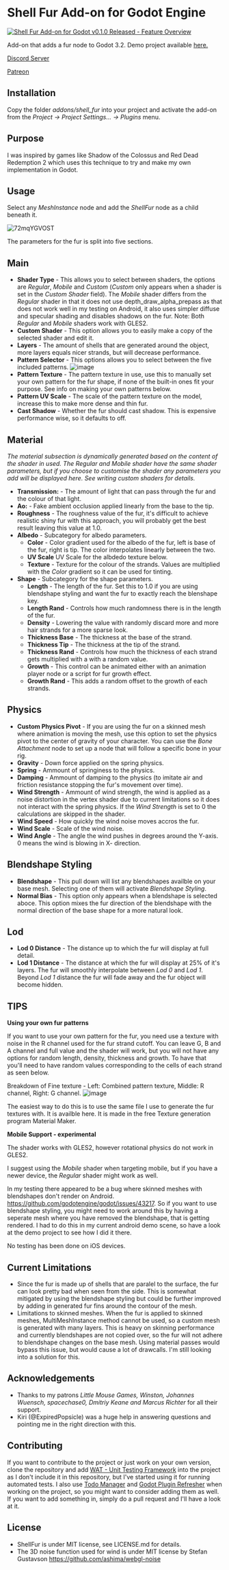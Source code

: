 # Shell Fur Add-on for Godot Engine

[![Shell Fur Add-on for Godot v0.1.0 Released - Feature Overview](https://user-images.githubusercontent.com/4955051/97077434-8b0f7800-15db-11eb-98eb-7cecf1648304.png)](https://youtu.be/7EUjxwGTPAI "Shell Fur Add-on for Godot v0.1.0 Released - Feature Overview")

Add-on that adds a fur node to Godot 3.2. Demo project available [here.](https://github.com/Arnklit/ShellFurGodotDemo)

[Discord Server](https://discord.gg/mjGvWwQwv2)

[Patreon](https://www.patreon.com/arnklit)

Installation
-----------
Copy the folder *addons/shell_fur* into your project and activate the add-on from the *Project -> Project Settings... -> Plugins* menu.

Purpose
-------
I was inspired by games like Shadow of the Colossus and Red Dead Redemption 2 which uses this technique to try and make my own implementation in Godot.

Usage
-----
Select any *MeshInstance* node and add the *ShellFur* node as a child beneath it.

![72mqYGVOST](https://user-images.githubusercontent.com/4955051/111127735-0f06d400-856c-11eb-8ac3-f69a85c5c072.gif)

The parameters for the fur is split into five sections.

Main
-----
- **Shader Type** - This allows you to select between shaders, the options are *Regular*, *Mobile* and *Custom* (*Custom* only appears when a shader is set in the *Custom Shader* field). The *Mobile* shader differs from the *Regular* shader in that it does not use depth_draw_alpha_prepass as that does not work well in my testing on Android, it also uses simpler diffuse and specular shading and disables shadows on the fur. Note: Both *Regular* and *Mobile* shaders work with GLES2.
- **Custom Shader** - This option allows you to easily make a copy of the selected shader and edit it.
- **Layers** - The amount of shells that are generated around the object, more layers equals nicer strands, but will decrease performance.
- **Pattern Selector** - This options allows you to select between the five included patterns.
![image](https://user-images.githubusercontent.com/4955051/97798110-fe883980-1c1a-11eb-9efd-66369c21b8d0.png)
- **Pattern Texture** - The pattern texture in use, use this to manually set your own pattern for the fur shape, if none of the built-in ones fit your purpose. See info on making your own patterns below.
- **Pattern UV Scale** - The scale of the pattern texture on the model, increase this to make more dense and thin fur.
- **Cast Shadow** - Whether the fur should cast shadow. This is expensive performance wise, so it defaults to off.

Material
--------
*The material subsection is dynamically generated based on the content of the shader in used. The Regular and Mobile shader have the same shader parameters, but if you choose to customise the shader any parameters you add will be displayed here. See writing custom shaders for details.*

- **Transmission:** - The amount of light that can pass through the fur and the colour of that light.
- **Ao:** - Fake ambient occlusion applied linearly from the base to the tip.
- **Roughness** - The roughness value of the fur, it's difficult to achieve realistic shiny fur with this approach, you will probably get the best result leaving this value at 1.0.
- **Albedo** - Subcategory for albedo parameters.
  - **Color** - Color gradient used for the albedo of the fur, left is base of the fur, right is tip. The color interpolates linearly between the two.
  - **UV Scale** UV Scale for the albdedo texture below.
  - **Texture** - Texture for the colour of the strands. Values are multiplied with the *Color* gradient so it can be used for tinting.
- **Shape** - Subcategory for the shape parameters.
  - **Length** - The length of the fur. Set this to 1.0 if you are using blendshape styling and want the fur to exactly reach the blenshape key.
  - **Length Rand** - Controls how much randomness there is in the length of the fur.
  - **Density** - Lowering the value with randomly discard more and more hair strands for a more sparse look.
  - **Thickness Base** - The thickness at the base of the strand.
  - **Thickness Tip** - The thickness at the tip of the strand.
  - **Thickness Rand** - Controls how much the thickness of each strand gets multiplied with a with a random value.
  - **Growth** - This control can be animated either with an animation player node or a script for fur growth effect.
  - **Growth Rand** - This adds a random offset to the growth of each strands.

Physics
-------
- **Custom Physics Pivot** - If you are using the fur on a skinned mesh where animation is moving the mesh, use this option to set the physics pivot to the center of gravity of your character. You can use the *Bone Attachment* node to set up a node that will follow a specific bone in your rig.
- **Gravity** - Down force applied on the spring physics.
- **Spring** - Ammount of springiness to the physics.
- **Damping** - Ammount of damping to the physics (to imitate air and friction resistance stopping the fur's movement over time).
- **Wind Strength** - Ammount of wind strength, the wind is applied as a noise distortion in the vertex shader due to current limitations so it does not interact with the spring physics. If the *Wind Strength* is set to 0 the calculations are skipped in the shader.
- **Wind Speed** - How quickly the wind noise moves accros the fur.
- **Wind Scale** - Scale of the wind noise.
- **Wind Angle** - The angle the wind pushes in degrees around the Y-axis. 0 means the wind is blowing in X- direction.

Blendshape Styling
------------------
- **Blendshape** - This pull down will list any blendshapes availble on your base mesh. Selecting one of them will activate *Blendshape Styling*.
- **Normal Bias** - This option only appears when a blendshape is selected aboce. This option mixes the fur direction of the blendshape with the normal direction of the base shape for a more natural look.

Lod
---
- **Lod 0 Distance** - The distance up to which the fur will display at full detail.
- **Lod 1 Distance** - The distance at which the fur will display at 25% of it's layers. The fur will smoothly interpolate between *Lod 0* and *Lod 1*. Beyond *Lod 1* distance the fur will fade away and the fur object will become hidden.

TIPS
----

**Using your own fur patterns**

If you want to use your own pattern for the fur, you need use a texture with noise in the R channel used for the fur strand cutoff. You can leave G, B and A channel and full value and the shader will work, but you will not have any options for random length, density, thickness and growth. To have that you'll need to have random values corresponding to the cells of each strand as seen below.

Breakdown of Fine texture - Left: Combined pattern texture, Middle: R channel, Right: G channel.
![image](https://user-images.githubusercontent.com/4955051/95909140-e64c9980-0d95-11eb-8a78-9f864b7abe19.png)

The easiest way to do this is to use the same file I use to generate the fur textures with. It is availble here. It is made in the free Texture generation program Material Maker.

**Mobile Support - experimental**

The shader works with GLES2, however rotational physics do not work in GLES2.

I suggest using the *Mobile* shader when targeting mobile, but if you have a newer device, the *Regular* shader might work as well.

In my testing there appeared to be a bug where skinned meshes with blendshapes don't render on Android. https://github.com/godotengine/godot/issues/43217. So if you want to use blendshape styling, you might need to work around this by having a seperate mesh where you have removed the blendshape, that is getting rendered. I had to do this in my current android demo scene, so have a look at the demo project to see how I did it there.

No testing has been done on iOS devices.

Current Limitations
-------------------
- Since the fur is made up of shells that are paralel to the surface, the fur can look pretty bad when seen from the side. This is somewhat mitigated by using the blendshape styling but could be further improved by adding in generated fur fins around the contour of the mesh.
- Limitations to skinned meshes. When the fur is applied to skinned meshes, MultiMeshInstance method cannot be used, so a custom mesh is generated with many layers. This is heavy on skinning performance and currently blendshapes are not copied over, so the fur will not adhere to blendshape changes on the base mesh. Using material passes would bypass this issue, but would cause a lot of drawcalls. I'm still looking into a solution for this.

Acknowledgements
---------------
- Thanks to my patrons *Little Mouse Games, Winston, Johannes Wuensch, spacechase0, Dmitriy Keane and Marcus Richter* for all their support.
- Kiri (@ExpiredPopsicle) was a huge help in answering questions and pointing me in the right direction with this.

Contributing
------------
If you want to contribute to the project or just work on your own version, clone the repository and add [WAT - Unit Testing Framework](https://github.com/AlexDarigan/WAT-GDScript) into the project as I don't include it in this repository, but I've started using it for running automated tests. I also use [Todo Manager](https://github.com/OrigamiDev-Pete/TODO_Manager) and [Godot Plugin Refresher](https://github.com/godot-extended-libraries/godot-plugin-refresher) when working on the project, so you might want to consider adding them as well. If you want to add something in, simply do a pull request and I'll have a look at it.

License
-------
- ShellFur is under MIT license, see LICENSE.md for details.
- The 3D noise function used for wind is under MIT license by Stefan Gustavson https://github.com/ashima/webgl-noise
